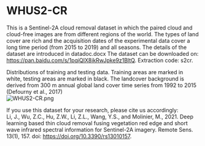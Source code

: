 # WHUS2-CR
This is a Sentinel-2A cloud removal dataset in which the paired cloud and cloud-free images are from different regions of the world. The types of land cover are rich and the acquisition dates of the experimental data cover a long time period (from 2015 to 2019) and all seasons.
The details of the dataset are introduced in datadoc.docx
The dataset can be downloaded on:  https://pan.baidu.com/s/1pqiQIX8ikRwJpke9z1BltQ.  Extraction code: s2cr.

Distributions of training and testing data. Training areas are marked in white, testing areas are marked in black. The landcover background is derived from 300 m annual global land cover time series from 1992 to 2015 (Defourny et al., 2017)  
![WHUS2-CR.png](https://i.loli.net/2020/12/23/XSh6YCA23fnMQiZ.png)  

If you use this dataset for your research, please cite us accordingly:  
Li, J., Wu, Z.C., Hu, Z.W., Li, Z.L., Wang, Y.S., and Molinier, M., 2021. Deep learning based thin cloud removal fusing vegetation red edge and short wave infrared spectral information for Sentinel-2A imagery. Remote Sens. 13(1), 157. doi: https://doi.org/10.3390/rs13010157.

